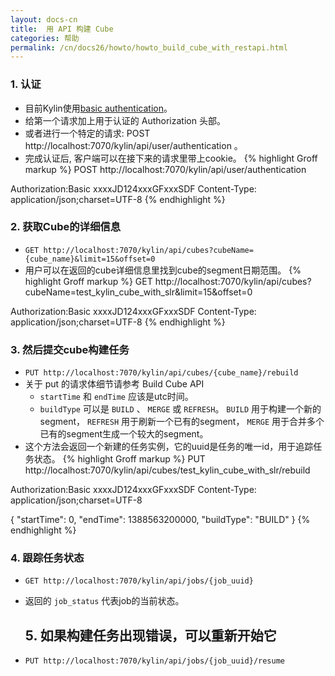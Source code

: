 ```yaml
---
layout: docs-cn
title:  用 API 构建 Cube
categories: 帮助
permalink: /cn/docs26/howto/howto_build_cube_with_restapi.html
---
```


### 1. 认证
*   目前Kylin使用[basic authentication](http://en.wikipedia.org/wiki/Basic_access_authentication)。
*   给第一个请求加上用于认证的 Authorization 头部。
*   或者进行一个特定的请求: POST http://localhost:7070/kylin/api/user/authentication 。
*   完成认证后, 客户端可以在接下来的请求里带上cookie。
{% highlight Groff markup %}
POST http://localhost:7070/kylin/api/user/authentication

Authorization:Basic xxxxJD124xxxGFxxxSDF
Content-Type: application/json;charset=UTF-8
{% endhighlight %}

### 2. 获取Cube的详细信息
*   `GET http://localhost:7070/kylin/api/cubes?cubeName={cube_name}&limit=15&offset=0`
*   用户可以在返回的cube详细信息里找到cube的segment日期范围。
{% highlight Groff markup %}
GET http://localhost:7070/kylin/api/cubes?cubeName=test_kylin_cube_with_slr&limit=15&offset=0

Authorization:Basic xxxxJD124xxxGFxxxSDF
Content-Type: application/json;charset=UTF-8
{% endhighlight %}

### 3.	然后提交cube构建任务
*   `PUT http://localhost:7070/kylin/api/cubes/{cube_name}/rebuild`
*   关于 put 的请求体细节请参考 Build Cube API
    *   `startTime` 和 `endTime` 应该是utc时间。
    *   `buildType` 可以是 `BUILD` 、 `MERGE` 或 `REFRESH`。 `BUILD` 用于构建一个新的segment， `REFRESH` 用于刷新一个已有的segment， `MERGE` 用于合并多个已有的segment生成一个较大的segment。
*   这个方法会返回一个新建的任务实例，它的uuid是任务的唯一id，用于追踪任务状态。
{% highlight Groff markup %}
PUT http://localhost:7070/kylin/api/cubes/test_kylin_cube_with_slr/rebuild

Authorization:Basic xxxxJD124xxxGFxxxSDF
Content-Type: application/json;charset=UTF-8
    
{
    "startTime": 0,
    "endTime": 1388563200000,
    "buildType": "BUILD"
}
{% endhighlight %}

### 4.	跟踪任务状态 
*   `GET http://localhost:7070/kylin/api/jobs/{job_uuid}`
*   返回的 `job_status` 代表job的当前状态。

	## 5.	如果构建任务出现错误，可以重新开始它
*   `PUT http://localhost:7070/kylin/api/jobs/{job_uuid}/resume`
